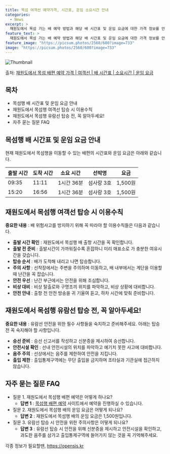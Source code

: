 ```yaml
---
title: 목섬 여객선 예약가격, 시간표, 운임 소요시간 안내
categories:
  - News
excerpt: >
  재원도에서 목섬 가는 배 예약 방법과 해당 배 시간표 및 운임 요금에 대한 가격 정보를 안내 드리겠습니다. 안전하고 재밋는 목섬행 여행을 위해 아래 정보 참고하시기 바랍니다. 목섬행 배편 예약하기 👈 클릭재원도에서 목섬행 배 시간표출발 시간도착 시간소요 시간선박명요금09:3511:111시간 36분섬사랑 3호1,500원15:2016:561시간 36분섬사랑 3호1,500원목섬행 배편 예약하기 👈 클릭재원도에서 목섬행 여객선 탑승 시 이용수칙중요한 내용: 배 위험사고를 방지하기 위해 꼭 따라야 할 이용수칙들 1) 출발 시간 확인: 재원도에서 목섬행 배 출항 시간을 꼭 확인합니다. 2) 출발 전 준비: 출발시간이 가까워질수록 혼잡하니 미리 매표소로 가 충분한 여유시간을 갖습니다. 3) 탑승 순서: 배가 도착해 ..
feature_text: >
  재원도에서 목섬 가는 배 예약 방법과 해당 배 시간표 및 운임 요금에 대한 가격 정보를 안내 드리겠습니다. 안전하고 재밋는 목섬행 여행을 위해 아래 정보 참고하시기 바랍니다. 목섬행 배편 예약하기 👈 클릭재원도에서 목섬행 배 시간표출발 시간도착 시간소요 시간선박명요금09:3511:111시간 36분섬사랑 3호1,500원15:2016:561시간 36분섬사랑 3호1,500원목섬행 배편 예약하기 👈 클릭재원도에서 목섬행 여객선 탑승 시 이용수칙중요한 내용: 배 위험사고를 방지하기 위해 꼭 따라야 할 이용수칙들 1) 출발 시간 확인: 재원도에서 목섬행 배 출항 시간을 꼭 확인합니다. 2) 출발 전 준비: 출발시간이 가까워질수록 혼잡하니 미리 매표소로 가 충분한 여유시간을 갖습니다. 3) 탑승 순서: 배가 도착해 ..
feature_image: "https://picsum.photos/2560/600?image=733"
image: "https://picsum.photos/2560/600?image=733"
---
```


![Thumbnail](https://img1.daumcdn.net/thumb/R800x0/?scode=mtistory2&fname=https%3A%2F%2Fblog.kakaocdn.net%2Fdn%2Fs74Lq%2FbtsHCQnqanG%2F4k4kjwmTO3JV5SlwgY3971%2Fimg.webp)

<p>출처: <a href="https://opensis.kr/entry/%EC%9E%AC%EC%9B%90%EB%8F%84%EC%97%90%EC%84%9C-%EB%AA%A9%EC%84%AC-%EB%B0%B0%ED%8E%B8-%EC%98%88%EC%95%BD-%EA%B0%80%EA%B2%A9-%EC%97%AC%EA%B0%9D%EC%84%A0-%EB%B0%B0-%EC%8B%9C%EA%B0%84%ED%91%9C-%EC%86%8C%EC%9A%94%EC%8B%9C%EA%B0%84-%EC%9A%B4%EC%9E%84-%EC%9A%94%EA%B8%88" rel="dofollow">재원도에서 목섬 배편 예약 가격 | 여객선 | 배 시간표 | 소요시간 | 운임 요금</a> </p>

## 목차

  * 목섬행 배 시간표 및 운임 요금 안내
  * 재원도에서 목섬행 여객선 탑승 시 이용수칙
  * 재원도에서 목섬행 유람선 탑승 전, 꼭 알아두세요!
  * 자주 묻는 질문 FAQ

## 목섬행 배 시간표 및 운임 요금 안내

현재 재원도에서 목섬행을 이동할 수 있는 배편의 시간표와 운임 요금은 아래와 같습니다.

**출발 시간** | **도착 시간** | **소요 시간** | **선박명** | **요금**  
---|---|---|---|---  
09:35 | 11:11 | 1시간 36분 | 섬사랑 3호 | 1,500원  
15:20 | 16:56 | 1시간 36분 | 섬사랑 3호 | 1,500원  
  


## 재원도에서 목섬행 여객선 탑승 시 이용수칙

**중요한 내용** : 배 위험사고를 방지하기 위해 꼭 따라야 할 이용수칙들은 다음과 같습니다.

  * **출발 시간 확인** : 재원도에서 목섬행 배 출항 시간을 꼭 확인합니다.
  * **출발 전 준비** : 출발시간이 가까워질수록 혼잡하니 미리 매표소로 가 충분한 여유시간을 갖습니다.
  * **탑승 순서** : 배가 도착해 내리고 나면 탑승합니다.
  * **주의 사항** : 선착장에서는 주변을 주의하며 이동하고, 배 내부에서는 계단을 이용할 때 난간을 꼭 잡습니다.
  * **안전 우선** : 난간 부근에서는 안전을 위해 조심합니다.
  * **비상 대비** : 비상 탈출로와 구명조끼 위치를 파악하고, 비상 상황에 대비합니다.
  * **안전 안내** : 출항 전 안전 방송을 귀 기울여 듣고, 하차 시간에 맞춰 준비합니다.



## 재원도에서 목섬행 유람선 탑승 전, 꼭 알아두세요!

**중요한 내용** : 유람선 안전을 위한 필수 사항들을 숙지하고 준비해주세요. 아래는 탑승 전 꼭 숙지해야 할 사항입니다.

  * **승선 준비** : 승선 신고서를 작성하고 신분증을 제시하여 승선합니다.
  * **안전시설 확인** : 선내 안전시설의 위치를 파악하고 예기치 못한 사고에 대비합니다.
  * **음주 주의** : 선상에서는 음주를 제한하여 안전을 지킵니다.
  * **출입 제한** : 출입통제구역에는 무단 출입을 금지하며 조타실과 기관실에 접근하지 않습니다.



## 자주 묻는 질문 FAQ

  * 질문 1. 재원도에서 목섬행 배편 예약은 어떻게 하나요?
    * **답변 1** : [목섬행 배편 예약](https://qoogle.tistory.com/1307) 사이트에서 예약을 진행하실 수 있습니다.
  * 질문 2. 재원도에서 목섬행 배의 운임 요금은 어떻게 되나요?
    * **답변 2** : 재원도에서 목섬행 배의 운임 요금은 1,500원입니다.
  * 질문 3. 유람선 탑승 시 안전을 위한 주의사항은 어떻게 되나요?
    * **답변 3** : 유람선 탑승 시 안전을 위해 신분증을 제시하고 안전시설을 확인하고, 과도한 음주를 삼가고 출입통제구역에 들어가지 않는 것을 꼭 기억해주세요.



 

각종 정보가 필요할땐, <a href="https://opensis.kr" rel="dofollow">https://opensis.kr</a>


